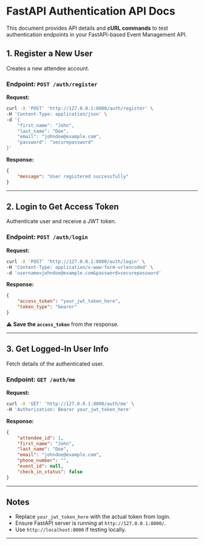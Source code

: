 

# **FastAPI Authentication API Docs**

This document provides API details and **cURL commands** to test authentication endpoints in your FastAPI-based Event Management API.

## **1. Register a New User**

Creates a new attendee account.

### **Endpoint:** `POST /auth/register`

**Request:**

```sh
curl -X 'POST' 'http://127.0.0.1:8000/auth/register' \
-H 'Content-Type: application/json' \
-d '{
    "first_name": "John",
    "last_name": "Doe",
    "email": "johndoe@example.com",
    "password": "securepassword"
}'
```

**Response:**

```json
{
    "message": "User registered successfully"
}
```

---

## **2. Login to Get Access Token**

Authenticate user and receive a JWT token.

### **Endpoint:** `POST /auth/login`

**Request:**

```sh
curl -X 'POST' 'http://127.0.0.1:8000/auth/login' \
-H 'Content-Type: application/x-www-form-urlencoded' \
-d 'username=johndoe@example.com&password=securepassword'
```

**Response:**

```json
{
    "access_token": "your_jwt_token_here",
    "token_type": "bearer"
}
```

⚠ **Save the `access_token`** from the response.

---

## **3. Get Logged-In User Info**

Fetch details of the authenticated user.

### **Endpoint:** `GET /auth/me`

**Request:**

```sh
curl -X 'GET' 'http://127.0.0.1:8000/auth/me' \
-H 'Authorization: Bearer your_jwt_token_here'
```

**Response:**

```json
{
    "attendee_id": 1,
    "first_name": "John",
    "last_name": "Doe",
    "email": "johndoe@example.com",
    "phone_number": "",
    "event_id": null,
    "check_in_status": false
}
```

---

## **Notes**

* Replace `your_jwt_token_here` with the actual token from login.
* Ensure FastAPI server is running at `http://127.0.0.1:8000/`.
* Use `http://localhost:8000` if testing locally.

---
